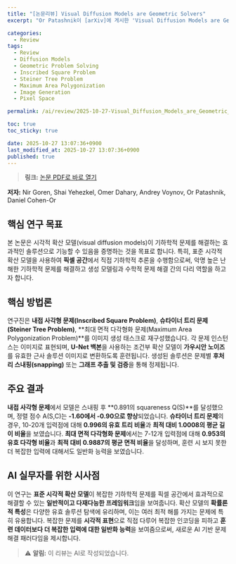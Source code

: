```yaml
---
title: "[논문리뷰] Visual Diffusion Models are Geometric Solvers"
excerpt: "Or Patashnik이 [arXiv]에 게시한 'Visual Diffusion Models are Geometric Solvers' 논문에 대한 자세한 리뷰입니다."

categories:
  - Review
tags:
  - Review
  - Diffusion Models
  - Geometric Problem Solving
  - Inscribed Square Problem
  - Steiner Tree Problem
  - Maximum Area Polygonization
  - Image Generation
  - Pixel Space

permalink: /ai/review/2025-10-27-Visual_Diffusion_Models_are_Geometric_Solvers/

toc: true
toc_sticky: true

date: 2025-10-27 13:07:36+0900
last_modified_at: 2025-10-27 13:07:36+0900
published: true
---
```

> **링크:** [논문 PDF로 바로 열기](https://arxiv.org/abs/2510.21697)

**저자:** Nir Goren, Shai Yehezkel, Omer Dahary, Andrey Voynov, Or Patashnik, Daniel Cohen-Or



## 핵심 연구 목표
본 논문은 시각적 확산 모델(visual diffusion models)이 기하학적 문제를 해결하는 효과적인 솔루션으로 기능할 수 있음을 증명하는 것을 목표로 합니다. 특히, 표준 시각적 확산 모델을 사용하여 **픽셀 공간**에서 직접 기하학적 추론을 수행함으로써, 악명 높은 난해한 기하학적 문제를 해결하고 생성 모델링과 수학적 문제 해결 간의 다리 역할을 하고자 합니다.

## 핵심 방법론
연구진은 **내접 사각형 문제(Inscribed Square Problem)**, **슈타이너 트리 문제(Steiner Tree Problem)**, **최대 면적 다각형화 문제(Maximum Area Polygonization Problem)**를 이미지 생성 태스크로 재구성했습니다. 각 문제 인스턴스는 이미지로 표현되며, **U-Net 백본**을 사용하는 조건부 확산 모델이 **가우시안 노이즈**를 유효한 근사 솔루션 이미지로 변환하도록 훈련됩니다. 생성된 솔루션은 문제별 **후처리 스내핑(snapping)** 또는 **그래프 추출 및 검증**을 통해 정제됩니다.

## 주요 결과
**내접 사각형 문제**에서 모델은 스내핑 후 **0.891의 squareness Q(S)**를 달성했으며, 정렬 점수 A(S,C)는 **-1.60에서 -0.90으로 향상**되었습니다. **슈타이너 트리 문제**의 경우, 10-20개 입력점에 대해 **0.996의 유효 트리 비율**과 **최적 대비 1.0008의 평균 길이 비율**을 보였습니다. **최대 면적 다각형화 문제**에서는 7-12개 입력점에 대해 **0.953의 유효 다각형 비율**과 **최적 대비 0.9887의 평균 면적 비율**을 달성하며, 훈련 시 보지 못한 더 복잡한 입력에 대해서도 일반화 능력을 보였습니다.

## AI 실무자를 위한 시사점
이 연구는 **표준 시각적 확산 모델**이 복잡한 기하학적 문제를 픽셀 공간에서 효과적으로 해결할 수 있는 **일반적이고 다재다능한 프레임워크**임을 보여줍니다. 확산 모델의 **확률론적 특성**은 다양한 유효 솔루션 탐색에 유리하며, 이는 여러 최적 해를 가지는 문제에 특히 유용합니다. 복잡한 문제를 **시각적 표현**으로 직접 다루어 복잡한 인코딩을 피하고 **훈련 데이터보다 더 복잡한 입력에 대한 일반화 능력**을 보여줌으로써, 새로운 AI 기반 문제 해결 패러다임을 제시합니다.

> ⚠️ **알림:** 이 리뷰는 AI로 작성되었습니다.